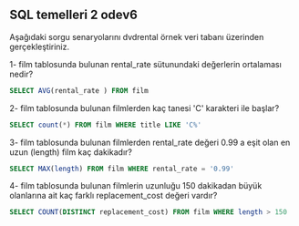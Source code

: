##  SQL temelleri 2 odev6

Aşağıdaki sorgu senaryolarını dvdrental örnek veri tabanı üzerinden gerçekleştiriniz.

 1- film tablosunda bulunan rental_rate sütunundaki değerlerin ortalaması nedir?

``` sql
SELECT AVG(rental_rate ) FROM film
```

 2- film tablosunda bulunan filmlerden kaç tanesi 'C' karakteri ile başlar?

```sql
SELECT count(*) FROM film WHERE title LIKE 'C%'
```

 3- film tablosunda bulunan filmlerden rental_rate değeri 0.99 a eşit olan en uzun (length) film kaç dakikadır?

 ```sql
SELECT MAX(length) FROM film WHERE rental_rate = '0.99'
```

4- film tablosunda bulunan filmlerin uzunluğu 150 dakikadan büyük olanlarına ait kaç farklı replacement_cost değeri vardır?

 ```sql
SELECT COUNT(DISTINCT replacement_cost) FROM film WHERE length > 150
```

